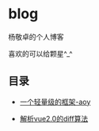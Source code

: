 # blog
杨敬卓的个人博客

喜欢的可以给颗星^_^

## 目录

* [一个轻量级的框架-aoy](https://github.com/aooy/blog/issues/1)

* [解析vue2.0的diff算法](https://github.com/aooy/blog/issues/2)
